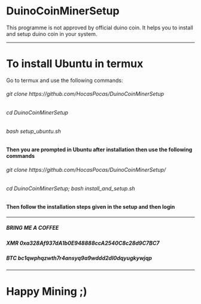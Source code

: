 # DuinoCoinMinerSetup
This programme is not approved by official duino coin. It helps you to install and setup duino coin in your system.
<hr>
<H1>To install Ubuntu in termux</H1>
<P>Go to termux and use the following commands:</p>
<h6>git clone https://github.com/HocasPocas/DuinoCoinMinerSetup</h6>
<h6>cd DuinoCoinMinerSetup</h6>
<h6>bash setup_ubuntu.sh</h6>
<h4>Then you are prompted in Ubuntu after installation then use the following commands</h4>
<h6>git clone https://github.com/HocasPocas/DuinoCoinMinerSetup/</h6>
<h6>cd DuinoCoinMinerSetup; bash install_and_setup.sh</h6>
<h4>Then follow the installation steps given in the setup and then login</h4>
<hr>
<h5> BRING ME A COFFEE</h5>
<h5>XMR 0xa328Af937dA1b0E948888ccA2540C8c28d9C7BC7</h5>
<h5>BTC bc1qwphqzwth7r4ansyq9a9wddd2dl0dqyugkywjqp</h5>
<hr>
<h1>Happy Mining ;)</h1>

